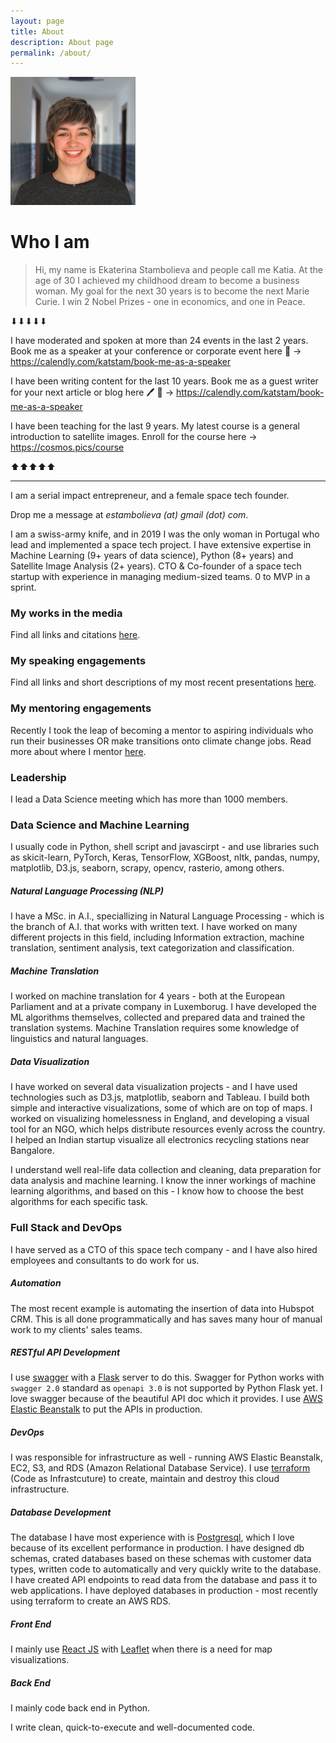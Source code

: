 ```yaml
---
layout: page
title: About 
description: About page
permalink: /about/
---
```


<img class="img-rounded" src="/assets/img/uploads/profile.jpg" alt="Ekaterina Stambolieva" width="200">

# Who I am 

> Hi, my name is Ekaterina Stambolieva and people call me Katia. At the age of 30 I achieved my childhood dream to become a business woman. My goal for the next 30 years is to become the next Marie Curie. I win 2 Nobel Prizes - one in economics, and one in Peace.

⬇⬇⬇⬇⬇

I have moderated and spoken at more than 24 events in the last 2 years. Book me as a speaker at your conference or corporate event here 🎤  -> https://calendly.com/katstam/book-me-as-a-speaker

I have been writing content for the last 10 years. Book me as a guest writer for your next article or blog here 🖊️ 📖 -> https://calendly.com/katstam/book-me-as-a-speaker

I have been teaching for the last 9 years. My latest course is a general introduction to satellite images. Enroll for the course here -> https://cosmos.pics/course 

⬆⬆⬆⬆⬆

--- 

I am a serial impact entrepreneur, and a female space tech founder. 

Drop me a message at *estambolieva (at) gmail (dot) com*.

I am a swiss-army knife, and in 2019 I was the only woman in Portugal who lead and implemented a space tech project. I have extensive expertise in Machine Learning (9+ years of data science), Python (8+ years) and Satellite Image Analysis (2+ years). CTO & Co-founder of a space tech startup with experience in managing medium-sized teams. 0 to MVP in a sprint.

### My works in the media

Find all links and citations [here](http://katstam.com/i-in-the-media/).

### My speaking engagements

Find all links and short descriptions of my most recent presentations [here](http://katstam.com/I-speaking/).

### My mentoring engagements

Recently I took the leap of becoming a mentor to aspiring individuals who run their businesses OR make transitions onto climate change jobs. Read more about where I mentor [here](http://katstam.com/i-mentoring/).

### Leadership

I lead a Data Science meeting which has more than 1000 members. 


### Data Science and Machine Learning

I usually code in Python, shell script and javascirpt - and use libraries such as skicit-learn, PyTorch, Keras, TensorFlow, XGBoost, nltk, pandas, numpy, matplotlib, D3.js, seaborn, scrapy, opencv, rasterio, among others.

##### Natural Language Processing (NLP)
I have a MSc. in A.I., speciallizing in Natural Language Processing - which is the branch of A.I. that works with written text. I have worked on many different projects in this field, including Information extraction, machine translation, sentiment analysis, text categorization and classification.

##### Machine Translation
I worked on machine translation for 4 years - both at the European Parliament and at a private company in Luxemborug. I have developed the ML algorithms themselves, collected and prepared data and trained the translation systems. Machine Translation requires some knowledge of linguistics and natural languages.

##### Data Visualization
I have worked on several data visualization projects - and I have used technologies such as D3.js, matplotlib, seaborn and Tableau. I build both simple and interactive visualizations, some of which are on top of maps. I worked on visualizing homelessness in England, and developing a visual tool for an NGO, which helps distribute resources evenly across the country. I helped an Indian startup visualize all electronics recycling stations near Bangalore. 

I understand well real-life data collection and cleaning, data preparation for data analysis and machine learning. I know the inner workings of machine learning algorithms, and based on this - I know how to choose the best algorithms for each specific task.


###  Full Stack and DevOps

I have served as a CTO of this space tech company - and I have also hired employees and consultants to do work for us. 

##### Automation
The most recent example is automating the insertion of data into Hubspot CRM. This is all done programmatically and has saves many hour of manual work to my clients' sales teams.

##### RESTful API Development
I use [swagger](https://swagger.io/) with a [Flask](https://flask.palletsprojects.com/en/1.1.x/) server to do this. Swagger for Python works with `swagger 2.0` standard as `openapi 3.0` is not supported by Python Flask yet. I love swagger because of the beautiful API doc which it provides. I use [AWS Elastic Beanstalk](https://aws.amazon.com/elasticbeanstalk/) to put the APIs in production.

##### DevOps
I was responsible for  infrastructure as well - running AWS Elastic Beanstalk, EC2, S3, and RDS (Amazon Relational Database Service). I use [terraform](https://www.terraform.io/) (Code as Infrastcuture) to create, maintain and destroy this cloud infrastructure.

##### Database Development
The database I have most experience with is [Postgresql](https://www.postgresql.org/), which I love because of its excellent performance in production. I have designed db schemas, crated databases based on these schemas with customer data types, written code to automatically and very quickly write to the database. I have created API endpoints to read data from the database and pass it to web applications. I have deployed databases in production - most recently using terraform to create an AWS RDS.

##### Front End
I mainly use [React JS](https://reactjs.org/) with [Leaflet](https://leafletjs.com/) when there is a need for map visualizations.

##### Back End
I mainly code back end in Python.

I write clean, quick-to-execute and well-documented code.

